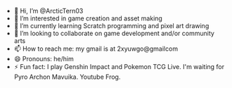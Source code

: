 - 👋 Hi, I’m @ArcticTern03
- 👀 I’m interested in game creation and asset making
- 🌱 I’m currently learning Scratch programming and pixel art drawing
- 💞️ I’m looking to collaborate on game development and/or community arts 
- 📫 How to reach me: my gmail is at 2xyuwgo@gmailcom
- 😄 Pronouns: he/him
- ⚡ Fun fact: I play Genshin Impact and Pokemon TCG Live. I'm waiting for Pyro Archon Mavuika. Youtube Frog.

<!---
ArcticTern03/ArcticTern03 is a ✨ special ✨ repository because its `README.md` (this file) appears on your GitHub profile.
You can click the Preview link to take a look at your changes.
--->
